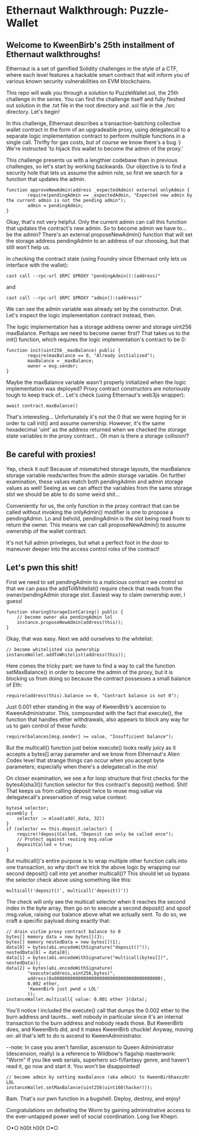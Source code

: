# Ethernaut Walkthrough: Puzzle-Wallet
## Welcome to KweenBirb's 25th installment of Ethernaut walkthroughs! 

Ethernaut is a set of gamified Solidity challenges in the style of a CTF, where each level features a hackable smart contract that will inform you of various known security vulnerabilities on EVM blockchains.

This repo will walk you through a solution to PuzzleWallet.sol, the 25th challenge in the series. You can find the challenge itself and fully fleshed out solution in the .txt file in the root directory and .sol file in the ./src directory. Let's begin!

In this challenge, Ethernaut describes a transaction-batching collective wallet contract in the form of an upgradeable proxy, using delegatecall to a separate logic implementation contract to perform multiple functions in a single call. Thrifty for gas costs, but of course we know there's a bug :)  We're instructed 'to hijack this wallet to become the admin of the proxy.'

This challenge presents us with a lengthier codebase than in previous challenges, so let's start by working backwards. Our objective is to find a security hole that lets us assume the admin role, so first we search for a function that updates the admin.

```
function approveNewAdmin(address _expectedAdmin) external onlyAdmin {
        require(pendingAdmin == _expectedAdmin, "Expected new admin by the current admin is not the pending admin");
        admin = pendingAdmin;
}
```

Okay, that's not very helpful. Only the current admin can call this function that updates the contract's new admin. So to become admin we have to... be the admin? There's an external proposeNewAdmin() function that will set the storage address pendingAdmin to an address of our choosing, but that still won't help us.

In checking the contract state (using Foundry since Ethernaut only lets us interface with the wallet):

```cast call --rpc-url $RPC $PROXY "pendingAdmin():(address)"```

and

```cast call --rpc-url $RPC $PROXY "admin():(address)"```

We can see the admin variable was already set by the constructor. Drat. Let's inspect the logic implementation contract instead, then.

The logic implementation has a storage address owner and storage uint256 maxBalance.  Perhaps we need to become owner first? That takes us to the init() function, which requires the logic implementation's contract to be 0:

```
function init(uint256 _maxBalance) public {
        require(maxBalance == 0, "Already initialized");
        maxBalance = _maxBalance;
        owner = msg.sender;
}
```

Maybe the maxBalance variable wasn't properly initialized when the logic implementation was deployed? Proxy contract constructors are notoriously tough to keep track of... Let's check (using Ethernaut's web3js wrapper):

```await contract.maxBalance()```

That's interesting... Unfortunately it's not the 0 that we were hoping for in order to call init() and assume ownership. However, it's the same hexadecimal 'uint' as the address returned when we checked the storage state variables in the proxy contract... Oh man is there a storage collision!?

## Be careful with proxies!

Yep, check it out! Because of mismatched storage layouts, the maxBalance storage variable reads/writes from the admin storage variable. On further examination, these values match both pendingAdmin and admin storage values as well! Seeing as we can affect the variables from the same storage slot we should be able to do some weird shit...

Conveniently for us, the only function in the proxy contract that can be called without invoking the onlyAdmin() modifier is one to propose a pendingAdmin. Lo and behold, pendingAdmin is the slot being read from to return the owner. This means we can call proposeNewAdmin() to assume ownership of the wallet contract. 

It's not full admin priveleges, but what a perfect foot in the door to maneuver deeper into the access control roles of the contract!

## Let's pwn this shit!

First we need to set pendingAdmin to a malicious contract we control so that we can pass the addToWhitelist() require check that reads from the owner/pendingAdmin storage slot. Easiest way to claim ownership ever, I guess!

```
function sharingStorageIsntCaring() public {
    // become owner aka pendingAdmin lol
    instance.proposeNewAdmin(address(this)); 
}
```

Okay, that was easy. Next we add ourselves to the whitelist:

```     
// become whitelisted via pwnership
instanceWallet.addToWhitelist(address(this));
```

Here comes the tricky part: we have to find a way to call the function setMaxBalance() in order to become the admin of the proxy, but it is blocking us from doing so because the contract possesses a small balance of Eth:

```require(address(this).balance == 0, "Contract balance is not 0");```

Just 0.001 ether standing in the way of KweenBirb's ascension to KweenAdministrator. This, compounded with the fact that execute(), the function that handles ether withdrawals, also appears to block any way for us to gain control of these funds:

```require(balances[msg.sender] >= value, "Insufficient balance");```

But the multicall() function just below execute() looks really juicy as it accepts a bytes[] array parameter and we know from Ethernaut's Alien Codex level that strange things can occur when you accept byte parameters; especially when there's a delegatecall in the mix!

On closer examination, we see a for loop structure that first checks for the bytes4(sha3()) function selector for this contract's deposit() method. Shit! That keeps us from calling deposit twice to reuse msg.value via delegatecall's preservation of msg.value context:

```
bytes4 selector;
assembly {
    selector := mload(add(_data, 32))
}
if (selector == this.deposit.selector) {
    require(!depositCalled, "Deposit can only be called once");
    // Protect against reusing msg.value
    depositCalled = true;
}
```

But multicall()'s entire purpose is to wrap multiple other function calls into one transaction, so why don't we trick the above logic by wrapping our second deposit() call into yet another multicall()? This should let us bypass the selector check above using something like this: 

```multicall('deposit()', multicall('deposit()'))```

The check will only see the multicall selector when it reaches the second index in the byte array, then go on to execute a second deposit() and spoof msg.value, raising our balance above what we actually sent. To do so, we craft a specific payload doing exactly that:

```     
// drain victim proxy contract balance to 0
bytes[] memory data = new bytes[](3);
bytes[] memory nestedData = new bytes[](1);
data[0] = bytes(abi.encodeWithSignature("deposit()"));
nestedData[0] = data[0];
data[1] = bytes(abi.encodeWithSignature("multicall(bytes[])", nestedData));
data[2] = bytes(abi.encodeWithSignature(
        "execute(address,uint256,bytes)", 
        address(0x0000000000000000000000000000000000000000), 
        0.002 ether, 
        'KweenBirb just pwnd u LOL'
        ));
instanceWallet.multicall{ value: 0.001 ether }(data);
```

You'll notice I included the execute() call that dumps the 0.002 ether to the burn address and taunts... well nobody in particular since it's an internal transaction to the burn address and nobody reads those. But KweenBirb does, and KweenBirb did, and it makes KweenBirb chuckle! Anyway, moving on: all that's left to do is ascend to KweenAdministrator. 

--note: In case you aren't familiar, ascension to Queen Administrator (descension, really) is a reference to Wildbow's flagship masterwork: "Worm"  If you like web serials, superhero sci-fi/fantasy genre, and haven't read it, go now and start it. You won't be disappointed!

```
// become admin by setting maxBalance (aka admin) to KweenBirbhaxxz0r LOL
instanceWallet.setMaxBalance(uint256(uint160(hacker)));
```

Bam. That's our pwn function in a bugshell. Deploy, destroy, and enjoy!

Congratulations on defeating the Worm by gaining administrative access to the ever-untapped power well of social coordination. Long live Khepri.

○•○ h00t h00t ○•○